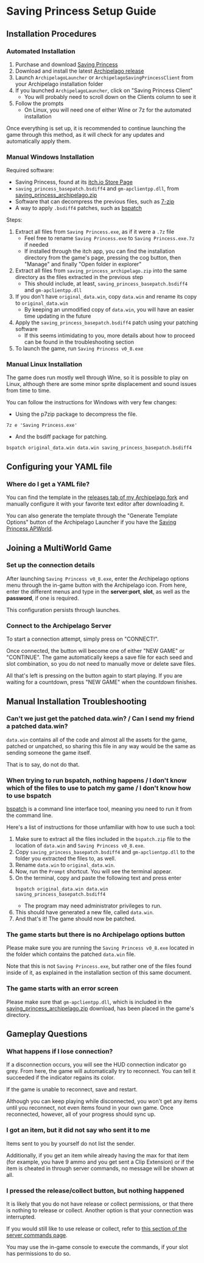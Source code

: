 # Saving Princess Setup Guide

## Installation Procedures

### Automated Installation

1. Purchase and download [Saving Princess](https://brainos.itch.io/savingprincess)
2. Download and install the latest [Archipelago release](https://github.com/ArchipelagoMW/Archipelago/releases/latest)
3. Launch `ArchipelagoLauncher` or `ArchipelagoSavingPrincessClient` from your Archipelago installation folder
4. If you launched `ArchipelagoLauncher`, click on "Saving Princess Client"
   * You will probably need to scroll down on the Clients column to see it
5. Follow the prompts
   * On Linux, you will need one of either Wine or 7z for the automated installation

Once everything is set up, it is recommended to continue launching the game through this method, as it will check for any updates and automatically apply them.

### Manual Windows Installation

Required software:
- Saving Princess, found at its [itch.io Store Page](https://brainos.itch.io/savingprincess)
- `saving_princess_basepatch.bsdiff4` and `gm-apclientpp.dll`, from [saving_princess_archipelago.zip](https://github.com/LeonarthCG/saving-princess-archipelago/releases/latest)
- Software that can decompress the previous files, such as [7-zip](https://www.7-zip.org/download.html)
- A way to apply `.bsdiff4` patches, such as [bspatch](https://www.romhacking.net/utilities/929/)

Steps:
1. Extract all files from `Saving Princess.exe`, as if it were a `.7z` file
   * Feel free to rename `Saving Princess.exe` to `Saving Princess.exe.7z` if needed
   * If installed through the itch app, you can find the installation directory from the game's page, pressing the cog button, then "Manage" and finally "Open folder in explorer"
2. Extract all files from `saving_princess_archipelago.zip` into the same directory as the files extracted in the previous step
   * This should include, at least, `saving_princess_basepatch.bsdiff4` and `gm-apclientpp.dll`
3. If you don't have `original_data.win`, copy `data.win` and rename its copy to `original_data.win`
   * By keeping an unmodified copy of `data.win`, you will have an easier time updating in the future
4. Apply the `saving_princess_basepatch.bsdiff4` patch using your patching software
   * If this seems intimidating to you, more details about how to proceed can be found in the troubleshooting section
5. To launch the game, run `Saving Princess v0_8.exe`

### Manual Linux Installation

The game does run mostly well through Wine, so it is possible to play on Linux, although there are some minor sprite displacement and sound issues from time to time.

You can follow the instructions for Windows with very few changes:

* Using the p7zip package to decompress the file.
```
7z e 'Saving Princess.exe'
```
* And the bsdiff package for patching.
```
bspatch original_data.win data.win saving_princess_basepatch.bsdiff4
```

## Configuring your YAML file

### Where do I get a YAML file?

You can find the template in the [releases tab of my Archipelago fork](https://github.com/LeonarthCG/Archipelago/releases/latest) and manually configure it with your favorite text editor after downloading it.

You can also generate the template through the "Generate Template Options" button of the Archipelago Launcher if you have the [Saving Princess APWorld](https://github.com/LeonarthCG/Archipelago/releases/latest).

## Joining a MultiWorld Game

### Set up the connection details

After launching `Saving Princess v0_8.exe`, enter the Archipelago options menu through the in-game button with the Archipelago icon.
From here, enter the different menus and type in the **server:port**, **slot**, as well as the **password**, if one is required.

This configuration persists through launches.

### Connect to the Archipelago Server

To start a connection attempt, simply press on "CONNECT!".

Once connected, the button will become one of either "NEW GAME" or "CONTINUE".
The game automatically keeps a save file for each seed and slot combination, so you do not need to manually move or delete save files.

All that's left is pressing on the button again to start playing. If you are waiting for a countdown, press "NEW GAME" when the countdown finishes.

## Manual Installation Troubleshooting

### Can't we just get the patched data.win? / Can I send my friend a patched data.win?

`data.win` contains all of the code and almost all the assets for the game, patched or unpatched, so sharing this file in any way would be the same as sending someone the game itself.

That is to say, do not do that.

### When trying to run bspatch, nothing happens / I don't know which of the files to use to patch my game / I don't know how to use bspatch

[bspatch](https://www.romhacking.net/utilities/929/) is a command line interface tool, meaning you need to run it from the command line.

Here's a list of instructions for those unfamiliar with how to use such a tool:
1. Make sure to extract all the files included in the `bspatch.zip` file to the location of `data.win` and `Saving Princess v0_8.exe`.
2. Copy `saving_princess_basepatch.bsdiff4` and `gm-apclientpp.dll` to the folder you extracted the files to, as well.
3. Rename `data.win` to `original_data.win`.
4. Now, run the `Prompt` shortcut. You will see the terminal appear.
5. On the terminal, copy and paste the following text and press enter
    ```
   bspatch original_data.win data.win saving_princess_basepatch.bsdiff4
    ```
   * The program may need administrator privileges to run.
6. This should have generated a new file, called `data.win`.
7. And that's it! The game should now be patched.

### The game starts but there is no Archipelago options button

Please make sure you are running the `Saving Princess v0_8.exe` located in the folder which contains the patched `data.win` file.

Note that this is not `Saving Princess.exe`, but rather one of the files found inside of it, as explained in the installation section of this same document.

### The game starts with an error screen

Please make sure that `gm-apclientpp.dll`, which is included in the [saving_princess_archipelago.zip](https://github.com/LeonarthCG/saving-princess-archipelago/releases/latest) download, has been placed in the game's directory.

## Gameplay Questions

### What happens if I lose connection?

If a disconnection occurs, you will see the HUD connection indicator go grey.
From here, the game will automatically try to reconnect.
You can tell it succeeded if the indicator regains its color.

If the game is unable to reconnect, save and restart.

Although you can keep playing while disconnected, you won't get any items until you reconnect, not even items found in your own game.
Once reconnected, however, all of your progress should sync up.

### I got an item, but it did not say who sent it to me

Items sent to you by yourself do not list the sender.

Additionally, if you get an item while already having the max for that item (for example, you have 9 ammo and you get sent a Clip Extension) or if the item is cheated in through server commands, no message will be shown at all.

### I pressed the release/collect button, but nothing happened

It is likely that you do not have release or collect permissions, or that there is nothing to release or collect.
Another option is that your connection was interrupted.

If you would still like to use release or collect, refer to [this section of the server commands page](https://archipelago.gg/tutorial/Archipelago/commands/en#collect/release).

You may use the in-game console to execute the commands, if your slot has permissions to do so.
